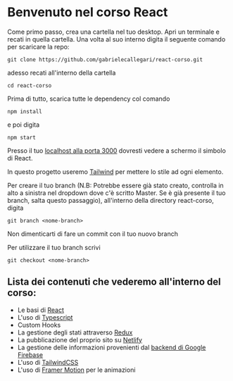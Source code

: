 # Benvenuto nel corso React

Come primo passo, crea una cartella nel tuo desktop.
Apri un terminale e recati in quella cartella. Una volta al suo interno digita il seguente comando per scaricare la repo:

```
git clone https://github.com/gabrielecallegari/react-corso.git
```

adesso recati all'interno della cartella

```
cd react-corso
```

Prima di tutto, scarica tutte le dependency col comando

```
npm install
```

e poi digita 

```
npm start
```



Presso il tuo [localhost alla porta 3000](http://localhost:3000/) dovresti vedere a schermo il simbolo di React.

In questo progetto useremo [Tailwind](https://tailwindcss.com/docs/utility-first) per mettere lo stile ad ogni elemento. 

Per creare il tuo branch (N.B: Potrebbe essere già stato creato, controlla in alto a sinistra nel dropdown dove c'è scritto Master. Se è già presente il tuo branch, salta questo passaggio), all'interno della directory react-corso, digita

```
git branch <nome-branch>
```

Non dimenticarti di fare un commit con il tuo nuovo branch

Per utilizzare il tuo branch scrivi
```
git checkout <nome-branch>
```

## Lista dei contenuti che vederemo all'interno del corso: 
- Le basi di [React](https://react.dev/blog/2023/03/16/introducing-react-dev)
- L'uso di [Typescript](https://www.typescriptlang.org/)
- Custom Hooks
- La gestione degli stati attraverso [Redux](https://redux.js.org/introduction/getting-started)
- La pubblicazione del proprio sito su [Netlify](https://www.netlify.com/)
- La gestione delle informazioni provenienti dal [backend di Google Firebase](https://firebase.google.com/?gad_source=1&gclid=Cj0KCQiAy9msBhD0ARIsANbk0A-eIkXMcgRIkx4OtDusuWC2f062qgniNFWg9bDNzl-Eu-cwwNXDMuAaAjiOEALw_wcB&gclsrc=aw.ds)
- L'uso di [TailwindCSS](https://tailwindcss.com/docs/installation)
- L'uso di [Framer Motion](https://www.framer.com/motion/introduction/) per le animazioni

